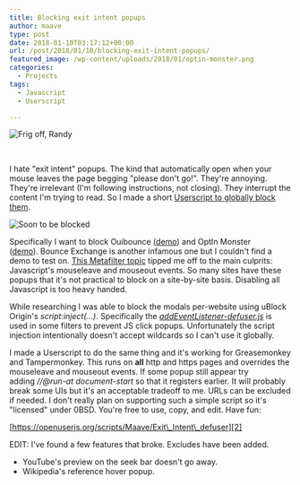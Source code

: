 ```yaml
---
title: Blocking exit intent popups
author: maave
type: post
date: 2018-01-10T03:17:12+00:00
url: /post/2018/01/10/blocking-exit-intent-popups/
featured_image: /wp-content/uploads/2018/01/optin-monster.png
categories:
  - Projects
tags:
  - Javascript
  - Userscript

---
```

![Frig off, Randy](/uploads/2018/01/newsletter-popup-e1515447774854.jpg)

&nbsp;

I hate "exit intent" popups. The kind that automatically open when your mouse leaves the page begging "please don't go!". They're annoying. They're irrelevant (I'm following instructions, not closing). They interrupt the content I'm trying to read. So I made a short [Userscript to globally block them][2].

<!--more-->

![Soon to be blocked](/uploads/2018/01/optin-monster.png)

Specifically I want to block Ouibounce ([demo][4]) and OptIn Monster ([demo][5]). Bounce Exchange is another infamous one but I couldn't find a demo to test on. [This Metafilter topic][6] tipped me off to the main culprits: Javascript's mouseleave and mouseout events. So many sites have these popups that it's not practical to block on a site-by-site basis. Disabling all Javascript is too heavy handed.

While researching I was able to block the modals per-website using uBlock Origin's _script:inject(...)_. Specifically the _[addEventListener-defuser.js][7]_ is used in some filters to prevent JS click popups. Unfortunately the script injection intentionally doesn't accept wildcards so I can't use it globally.

I made a Userscript to do the same thing and it's working for Greasemonkey and Tampermonkey. This runs on **all** http and https pages and overrides the mouseleave and mouseout events. If some popup still appear try adding _//@run-at document-start_ so that it registers earlier. It will probably break some UIs but it's an acceptable tradeoff to me. URLs can be excluded if needed. I don't really plan on supporting such a simple script so it's "licensed" under 0BSD. You're free to use, copy, and edit. Have fun:

[https://openuserjs.org/scripts/Maave/Exit\_Intent\_defuser][2]

EDIT: I've found a few features that broke. Excludes have been added.

  * YouTube's preview on the seek bar doesn't go away.
  * Wikipedia's reference hover popup.

 [1]: /uploads/2018/01/newsletter-popup.jpg
 [2]: https://openuserjs.org/scripts/Maave/Exit_Intent_defuser
 [3]: /uploads/2018/01/optin-monster.png
 [4]: https://carlsednaoui.github.io/ouibounce/
 [5]: https://optinmonster.com/features/exit-intent/
 [6]: https://ask.metafilter.com/280379/Stop-popping-up-when-Im-about-to-switch-the-tab
 [7]: https://github.com/uBlockOrigin/uAssets/issues/692#issuecomment-329922065
